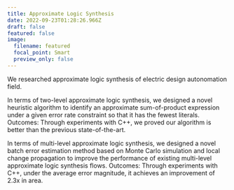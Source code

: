 ```yaml
---
title: Approximate Logic Synthesis
date: 2022-09-23T01:28:26.966Z
draft: false
featured: false
image:
  filename: featured
  focal_point: Smart
  preview_only: false
---
```

We researched approximate logic synthesis of electric design autonomation field. 



In terms of two-level approximate logic synthesis, we designed a novel heuristic algorithm to identify an approximate sum-of-product expression under a given error rate constraint so that it has the fewest literals. Outcomes: Through experiments with C++, we proved our algorithm is better than the previous state-of-the-art.



In terms of multi-level approximate logic synthesis, we designed a novel batch error estimation method based on Monte Carlo simulation and local change propagation to improve the performance of existing multi-level approximate logic synthesis flows. Outcomes: Through experiments with C++, under the average error magnitude, it achieves an improvement of 2.3x in area.
